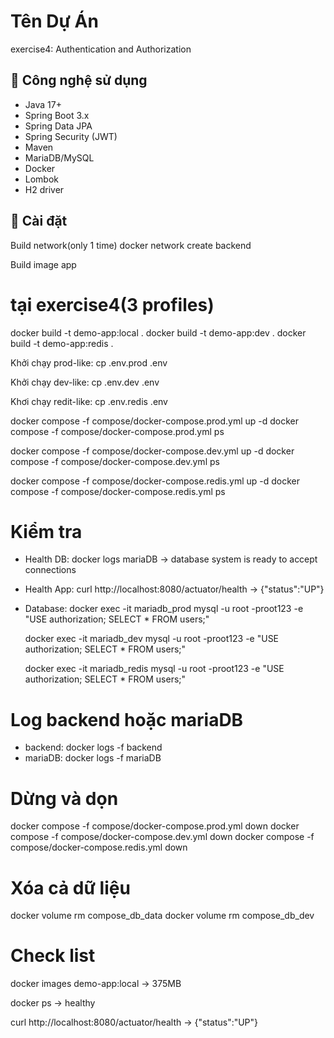 # Tên Dự Án

exercise4: Authentication and Authorization

## 🔹 Công nghệ sử dụng

- Java 17+
- Spring Boot 3.x
- Spring Data JPA
- Spring Security (JWT)
- Maven
- MariaDB/MySQL
- Docker
- Lombok
- H2 driver

## 🔹 Cài đặt
Build network(only 1 time)
docker network create backend

Build image app
# tại exercise4(3 profiles)
docker build -t demo-app:local .
docker build -t demo-app:dev .
docker build -t demo-app:redis .

Khởi chạy prod-like:
cp .env.prod .env

Khởi chạy dev-like:
cp .env.dev .env

Khơi chạy redit-like:
cp .env.redis .env

docker compose -f compose/docker-compose.prod.yml up -d
docker compose -f compose/docker-compose.prod.yml ps

docker compose -f compose/docker-compose.dev.yml up -d
docker compose -f compose/docker-compose.dev.yml ps

docker compose -f compose/docker-compose.redis.yml up -d
docker compose -f compose/docker-compose.redis.yml ps

# Kiểm tra
- Health DB: docker logs mariaDB 
-> database system is ready to accept connections

- Health App: curl http://localhost:8080/actuator/health
-> {"status":"UP"}

- Database: 
  docker exec -it mariadb_prod mysql -u root -proot123 -e "USE authorization; SELECT * FROM users;"
  
  docker exec -it mariadb_dev mysql -u root -proot123 -e "USE authorization; SELECT * FROM users;"

  docker exec -it mariadb_redis mysql -u root -proot123 -e "USE authorization; SELECT * FROM users;"

# Log backend hoặc mariaDB
- backend: docker logs -f backend
- mariaDB: docker logs -f mariaDB

# Dừng và dọn
docker compose -f compose/docker-compose.prod.yml down
docker compose -f compose/docker-compose.dev.yml down
docker compose -f compose/docker-compose.redis.yml down

# Xóa cả dữ liệu
docker volume rm compose_db_data
docker volume rm compose_db_dev

# Check list
docker images demo-app:local
-> 375MB

docker ps
-> healthy

curl http://localhost:8080/actuator/health
-> {"status":"UP"}

